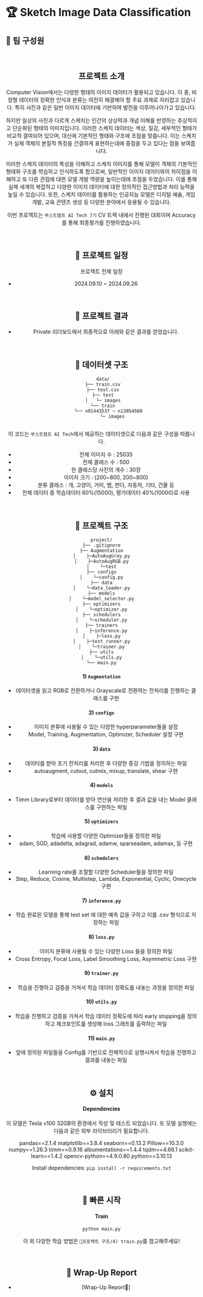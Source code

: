 
# 🏆 Sketch Image Data Classification

## 🥇 팀 구성원
<div align="center">


<br />

## 프로젝트 소개
Computer Vision에서는 다양한 형태의 이미지 데이터가 활용되고 있습니다. 이 중, 비정형 데이터의 정확한 인식과 분류는 여전히 해결해야 할 주요 과제로 자리잡고 있습니다. 특히 사진과 같은 일반 이미지 데이터에 기반하여 발전을 이루어나아가고 있습니다.

하지만 일상의 사진과 다르게 스케치는 인간의 상상력과 개념 이해를 반영하는 추상적이고 단순화된 형태의 이미지입니다. 이러한 스케치 데이터는 색상, 질감, 세부적인 형태가 비교적 결여되어 있으며, 대신에 기본적인 형태와 구조에 초점을 맞춥니다. 이는 스케치가 실제 객체의 본질적 특징을 간결하게 표현하는데에 중점을 두고 있다는 점을 보여줍니다.

이러한 스케치 데이터의 특성을 이해하고 스케치 이미지를 통해 모델이 객체의 기본적인 형태와 구조를 학습하고 인식하도록 함으로써, 일반적인 이미지 데이터와의 차이점을 이해하고 또 다른 관점에 대한 모델 개발 역량을 높이는데에 초점을 두었습니다. 이를 통해 실제 세계의 복잡하고 다양한 이미지 데이터에 대한 창의적인 접근방법과 처리 능력을 높일 수 있습니다. 또한, 스케치 데이터를 활용하는 인공지능 모델은 디지털 예술, 게임 개발, 교육 콘텐츠 생성 등 다양한 분야에서 응용될 수 있습니다.

이번 프로젝트는 `부스트캠프 AI Tech 7기` CV 트랙 내에서 진행된 대회이며 Accuracy를 통해 최종평가를 진행하였습니다.

<br />

## 📅 프로젝트 일정
프로젝트 전체 일정

- 2024.09.10 ~ 2024.09.26

<br />

## 🥈 프로젝트 결과
- Private 리더보드에서 최종적으로 아래와 같은 결과를 얻었습니다.

<br />

## 🥉 데이터셋 구조
```
 data/
 ├── train.csv
 ├── test.csv
 ├── test
 │   └─ images
 └── train
     └── n01443537 ~ n13054560
        └─ images
 
```
이 코드는 `부스트캠프 AI Tech`에서 제공하는 데이터셋으로 다음과 같은 구성을 따릅니다. 
- 전체 이미지 수 : 25035
- 전체 클래스 수 : 500
- 한 클래스당 사진의 개수 : 30장 
- 이미지 크기 : (200~800, 200~800)
- 분류 클래스 : 개, 고양이, 거미, 뱀, 판다, 자동차, 기타, 건물 등
- 전체 데이터 중 학습데이터 60%(15000), 평가데이터 40%(10000)로 사용

<br />

## 🥉 프로젝트 구조
```
project/
├── .gitignore
├── Augmentation
│    ├─AutoAugGray.py
│    ├─AutoAugRGB.py
│    └─test
├── configs
│    └─config.py
├── data
│    └─data_loader.py
├── models
│    └─model_selector.py
├── optimizers
│    └─optimizer.py
├── schedulers
│    └─scheduler.py
├── trainers
│    ├─inference.py
│    ├─loss.py
│    ├─test_runner.py
│    └─trainer.py
├── utils
│    └─utils.py
└── main.py
```

#### 1) `Augmentation`
- 데이터셋을 읽고 RGB로 전환하거나 Grayscale로 전환하는 전처리를 진행하는 클래스를 구현
#### 2) `configs`
- 이미지 분류에 사용될 수 있는 다양한 hyperparameter들을 설정
- Model, Training, Augmentation, Optimizer, Scheduler 설정 구현
#### 3) `data`
- 데이터를 받아 초기 전처리를 처리한 후 다양한 증강 기법을 정의하는 파일 
- autoaugment, cutout, cutmix, mixup, translate, shear 구현
#### 4) `models`
- Timm Library로부터 데이터를 받아 연산을 처리한 후 결과 값을 내는 Model 클래스를 구현하는 파일 
#### 5) `optimizers`
- 학습에 사용할 다양한 Optimizer들을 정의한 파일
- adam, SGD, adadelta, adagrad, adamw, sparseadam, adamax, 등 구현
#### 6) `schedulers`
- Learning rate를 조절할 다양한 Scheduler들을 정의한 파일
- Step, Reduce, Cosine, Multistep, Lambda, Exponential, Cyclic, Onecycle 구현
#### 7) `inference.py`
- 학습 완료된 모델을 통해 test set 에 대한 예측 값을 구하고 이를 .csv 형식으로 저장하는 파일 
#### 8) `loss.py`
- 이미지 분류에 사용될 수 있는 다양한 Loss 들을 정의한 파일
- Cross Entropy, Focal Loss, Label Smoothing Loss, Asymmetric Loss 구현
#### 9) `trainer.py`
- 학습을 진행하고 검증을 거쳐서 학습 데이터 정확도를 내놓는 과정을 정의한 파일
#### 10) `utils.py`
- 학습을 진행하고 검증을 거쳐서 학습 데이터 정확도에 따라 early stopping을 정의하고 체크포인트를 생성해 loss 그래프를 출력하는 파일
#### 11) `main.py`
- 앞에 정의된 파일들을 Config를 기반으로 전체적으로 실행시켜서 학습을 진행하고 결과를 내놓는 파일

<br />

## ⚙️ 설치

#### Dependencies
이 모델은 Tesla v100 32GB의 환경에서 작성 및 테스트 되었습니다.
또 모델 실행에는 다음과 같은 외부 라이브러리가 필요합니다.

pandas==2.1.4
matplotlib==3.8.4
seaborn==0.13.2
Pillow==10.3.0
numpy==1.26.3
timm==0.9.16
albumentations==1.4.4
tqdm==4.66.1
scikit-learn==1.4.2
opencv-python==4.9.0.80
python==3.10.13

Install dependencies: `pip install -r requirements.txt`

<br />

## 🚀 빠른 시작
#### Train
`python main.py`

이 외 다양한 학습 방법은 `🥉프로젝트 구조/4) train.py`를 참고해주세요!

<br />

## 🏅 Wrap-Up Report   
- [Wrap-Up Report👑]
